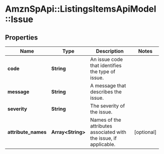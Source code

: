 # AmznSpApi::ListingsItemsApiModel::Issue

## Properties
Name | Type | Description | Notes
------------ | ------------- | ------------- | -------------
**code** | **String** | An issue code that identifies the type of issue. | 
**message** | **String** | A message that describes the issue. | 
**severity** | **String** | The severity of the issue. | 
**attribute_names** | **Array&lt;String&gt;** | Names of the attributes associated with the issue, if applicable. | [optional] 

